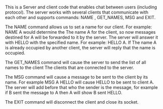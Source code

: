 This is a Server and client code that enables chat between users (including protocol).
The server works with several clients that communicate with each other and supports commands: NAME , GET_NAMES, MSG and EXIT.

The NAME command allows us to set a name for our client. For example: NAME A would determine the
The name A for the client, so now messages destined for A will be forwarded to it by
the server. The server will answer it with HELLO with the specified name. For example: HELLO A. If
The name A is already occupied by another client, the server will reply that the name is occupied.

The GET_NAMES command will cause the server to send the list of all names to the client
The clients that are connected to the server.

The MSG command will cause a message to be sent to the client by its name. For example MSG A HELLO
will cause HELLO to be sent to client A. The server will add before that who the sender is
the message, for example if B sent the message to A then A will show B sent HELLO.

The EXIT command will disconnect the client and close its socket.
